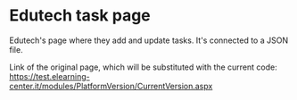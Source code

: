 # Edutech task page

Edutech's page where they add and update tasks. It's connected to a JSON file.

Link of the original page, which will be substituted with the current code: https://test.elearning-center.it/modules/PlatformVersion/CurrentVersion.aspx

